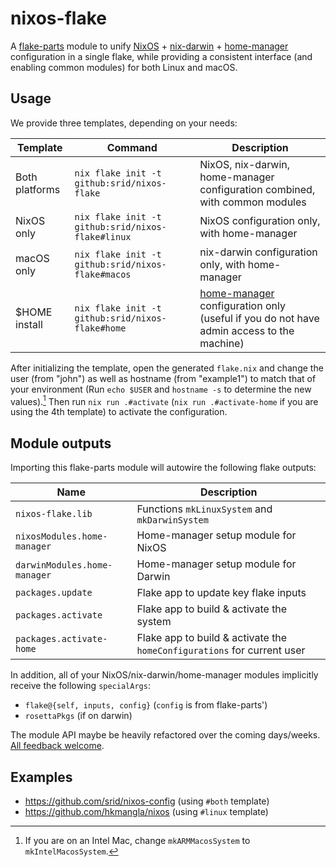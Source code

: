 # nixos-flake

A [flake-parts](https://flake.parts/) module to unify [NixOS](https://nixos.org/manual/nixos/stable/) + [nix-darwin](https://github.com/LnL7/nix-darwin) + [home-manager] configuration in a single flake, while providing a consistent interface (and enabling common modules) for both Linux and macOS.

[home-manager]: https://github.com/nix-community/home-manager

## Usage

We provide three templates, depending on your needs:

|Template | Command | Description |
| -- | -------- | ----------- |
| Both platforms | `nix flake init -t github:srid/nixos-flake` | NixOS, nix-darwin, home-manager configuration combined, with common modules |
| NixOS only | `nix flake init -t github:srid/nixos-flake#linux` | NixOS configuration only, with home-manager |
| macOS only | `nix flake init -t github:srid/nixos-flake#macos` | nix-darwin configuration only, with home-manager |
| $HOME install | `nix flake init -t github:srid/nixos-flake#home` | [home-manager] configuration only (useful if you do not have admin access to the machine) |

After initializing the template, open the generated `flake.nix` and change the user (from "john") as well as hostname (from "example1") to match that of your environment (Run `echo $USER` and `hostname -s` to determine the new values).[^intel] Then run `nix run .#activate` (`nix run .#activate-home` if you are using the 4th template) to activate the configuration.

[^intel]: If you are on an Intel Mac, change `mkARMMacosSystem` to `mkIntelMacosSystem`.

## Module outputs

Importing this flake-parts module will autowire the following flake outputs:

| Name                         | Description                                    |
| ---------------------------- | ---------------------------------------------- |
| `nixos-flake.lib`             | Functions `mkLinuxSystem` and `mkDarwinSystem` |
| `nixosModules.home-manager`  | Home-manager setup module for NixOS            |
| `darwinModules.home-manager` | Home-manager setup module for Darwin           |
| `packages.update`            | Flake app to update key flake inputs            |
| `packages.activate`          | Flake app to build & activate the system       |
| `packages.activate-home`          | Flake app to build & activate the `homeConfigurations` for current user       |

In addition, all of your NixOS/nix-darwin/home-manager modules implicitly receive the following `specialArgs`:

- `flake@{self, inputs, config}` (`config` is from flake-parts')
- `rosettaPkgs` (if on darwin)

The module API maybe be heavily refactored over the coming days/weeks. [All feedback welcome](https://github.com/srid/nixos-flake/issues/new).

## Examples

- https://github.com/srid/nixos-config (using `#both` template)
- https://github.com/hkmangla/nixos (using `#linux` template)
